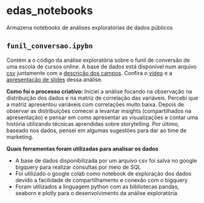 # edas_notebooks
Armazena notebooks de análises exploratórias de dados públicos


## `funil_conversao.ipybn`

Contém a o código da análise exploratória sobre o funil de conversão de uma escola de cursos online. A base de dados está disponível num arquivo [csv](https://drive.google.com/file/d/1xkUKgrAjKPTInL5YjdE2_oBbjvbPwnM-/view?usp=sharing) juntamente com a [descrição dos campos](https://drive.google.com/file/d/1pNZinucDYEaaLiwZlYeMoptzBT_zL05g/view?usp=sharing). Confira o [vídeo](https://youtu.be/WStBvt7Z_Iw) e a [apresentação de slides](https://docs.google.com/presentation/d/1CvSb98eH0xlF6Ak3iF9o3aLgDn8UiSWC72yJGMUDHeU/edit?usp=sharing) dessa análise.

**Como foi o processo criativo:** Iniciei a análise focando na observação na distribuição dos dados e na matriz de correlação das variáveis. Percebi que a matriz apresentou variáveis com correlações muito baixa. Depois de observar as distribuições comecei a levantar insights (compartilhados na apresentação) e pensar em como apresentar as visualizações e contar uma história utilizando técnicas aprendidas sobre storytelling. Por último, baseado nos dados, pensei em algumas sugestões para dar ao time de marketing.

**Quais ferramentas foram utilizadas para analisar os dados**
- A base de dados disponibilizada por um arquivo csv foi salva no google bigquery para realizar consultas por meio de SQL
- Foi utilizado o google colab como notebook de exploração dos dados devido a facilidade de compartilhamento e conexão com o bigquery
- Foram utilizados a linguagem python com as bibliotecas pandas, seaborn e plotly para o desenvolvimento da análise exploratória
